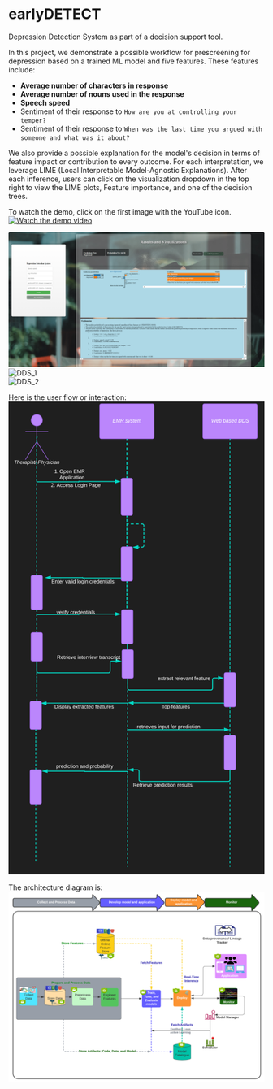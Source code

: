 # earlyDETECT

Depression Detection System as part of a decision support tool.

In this project, we demonstrate a possible workflow for prescreening for depression based on a trained ML model and five features. These features include:
- **Average number of characters in response**
- **Average number of nouns used in the response**
- **Speech speed**
- Sentiment of their response to `How are you at controlling your temper?`
- Sentiment of their response to `When was the last time you argued with someone and what was it about?`

We also provide a possible explanation for the model's decision in terms of feature impact or contribution to every outcome. For each interpretation, we leverage LIME (Local Interpretable Model-Agnostic Explanations). After each inference, users can click on the visualization dropdown in the top right to view the LIME plots, Feature importance, and one of the decision trees.

To watch the demo, click on the first image with the YouTube icon.  
[![Watch the demo video](./for_readme/interface_1.png)](http://www.youtube.com/watch?v=k5R3xtf2gWU)

![DDS_0](./for_readme/interface_2.png)  
![DDS_1](https://github.com/MustaphaU/earlyDETECT/raw/main/assets/123378149/74e67d9d-ea39-4397-8895-c1452b944652.png)  
![DDS_2](https://github.com/MustaphaU/earlyDETECT/raw/main/assets/123378149/ba5a8ce7-ab84-42dd-97c7-415135ba0989.png)

Here is the user flow or interaction:  
![DDS_3](./for_readme/user_interaction.png)

The architecture diagram is:  
![DDS_4](./for_readme/architecture_dds.png)
